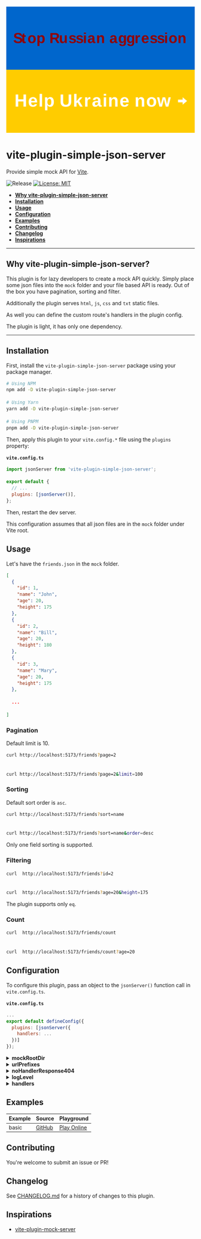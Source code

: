 [![Help Ukraine now!](https://raw.githubusercontent.com/alextim/help-ukraine-win-flag/master/stop-russian-agressian-help-ukraine-now-link.svg 'Help Ukraine now!')](https://bank.gov.ua/en/about/support-the-armed-forces)

# vite-plugin-simple-json-server

Provide simple mock API for [Vite](https://vitejs.dev/).

![Release](https://github.com/alextim/vite-plugin-simple-json-server/actions/workflows/release.yaml/badge.svg) [![License: MIT](https://img.shields.io/badge/License-MIT-green.svg)](https://opensource.org/licenses/MIT)

- <strong>[Why vite-plugin-simple-json-server](#why-vite-plugin-simple-json-server)</strong>
- <strong>[Installation](#installation)</strong>
- <strong>[Usage](#usage)</strong>
- <strong>[Configuration](#configuration)</strong>
- <strong>[Examples](#examples)</strong>
- <strong>[Contributing](#contributing)</strong>
- <strong>[Changelog](#changelog)</strong>
- <strong>[Inspirations](#inspirations)</strong>

---

## Why vite-plugin-simple-json-server?

This plugin is for lazy developers to create a mock API quickly. Simply place some json files into the `mock` folder and your file based API is ready. Out of the box you have pagination, sorting and filter.  

Additionally the plugin serves `html`, `js`, `css` and `txt` static files.  

As well you can define the custom route's handlers in the plugin config.

The plugin is light, it has only one dependency.

---

## Installation

First, install the `vite-plugin-simple-json-server` package using your package manager.

```sh
# Using NPM
npm add -D vite-plugin-simple-json-server

# Using Yarn
yarn add -D vite-plugin-simple-json-server

# Using PNPM
pnpm add -D vite-plugin-simple-json-server
```

Then, apply this plugin to your `vite.config.*` file using the `plugins` property:

**`vite.config.ts`**

```js
import jsonServer from 'vite-plugin-simple-json-server';

export default {
  // ...
  plugins: [jsonServer()],
};
```

Then, restart the dev server.

This configuration assumes that all json files are in the `mock` folder under Vite root.

## Usage

Let's have the `friends.json` in the `mock` folder.

```json
[
  {
    "id": 1,
    "name": "John",
    "age": 20,
    "height": 175
  },
  {
    "id": 2,
    "name": "Bill",
    "age": 20,
    "height": 180
  },
  {
    "id": 3,
    "name": "Mary",
    "age": 20,
    "height": 175
  },

  ...

]
```

### Pagination

Default limit is 10.

```sh
curl http://localhost:5173/friends?page=2


curl http://localhost:5173/friends?page=2&limit=100
```

### Sorting

Default sort order is `asc`.

```sh
curl http://localhost:5173/friends?sort=name


curl http://localhost:5173/friends?sort=name&order=desc
```

Only one field sorting is supported.

### Filtering

```sh
curl  http://localhost:5173/friends?id=2


curl  http://localhost:5173/friends?age=20&height=175
```

The plugin supports only `eq`.

### Count

```sh
curl  http://localhost:5173/friends/count


curl  http://localhost:5173/friends/count?age=20
```
## Configuration

To configure this plugin, pass an object to the `jsonServer()` function call in `vite.config.ts`.

**`vite.config.ts`**

```js
...
export default defineConfig({
  plugins: [jsonServer({
    handlers: ...
  })]
});
```

<details>
  <summary><strong>mockRootDir</strong></summary>

|   Type     | Required | Default value |
| :--------: | :------: | :-----------: |
|  `String`  |    No    |    `mock`     |

It's a subfolder under the Vite root. Place all your static files here.  

If the file name is `index.*` then its route will be the parent directory path.  

Html files are served first. 

|   Type | Supported methods |
| :----: | :------------: |
| `json` | `GET`, `POST`  |
| `html` | `GET`          |
| `js`   | `GET`          |
| `css`  | `GET`          |
| `txt`  | `GET`          |

The server will respond with the 403 error for unsupported methods.

**`vite.config.ts`**

```js
import jsonServer from 'vite-plugin-simple-json-server';

export default {

  plugins: [
    jsonServer({
      mockRootDir: 'json-api',
    }),
  ],
};
```

</details>
  
<details>
  <summary><strong>urlPrefixes</strong></summary>

|   Type     | Required |  Default value  |
| :--------: | :------: | :-------------: |
| `String[]` |    No    | `[ '\api\' ]`   |

The plugin will look for the requests which begin with these prefixes.

**`vite.config.ts`**

```js
import jsonServer from 'vite-plugin-simple-json-server';

export default {
  plugins: [
    jsonServer({
      urlPrefixes: [ 
        '/fist-api/', 
        '/second-api/',
      ],
    }),
  ],
};
```

</details>

<details>
  <summary><strong>noHandlerResponse404</strong></summary>

|  Type     | Required | Default value |
| :-------: | :------: | :-----------: |
| `Boolean` |    No    |  `true`       |

If it's `false` the server will not send 404 error.

**`vite.config.ts`**

```js
import jsonServer from 'vite-plugin-simple-json-server';

export default {
  plugins: [
    jsonServer({
      noHandlerResponse404: false,
    }),
  ],
};
```

</details>

<details>
  <summary><strong>logLevel</strong></summary>

|    Type    | Required |           Default value           |
| :--------: | :------: | :-------------------------------: |
| `LogLevel` |    No    | `info`                            |

Available values: `'info' | 'warn' | 'error' | 'silent'`;

**`vite.config.ts`**

```js
import jsonServer from 'vite-plugin-simple-json-server';

export default {
  plugins: [
    jsonServer({
      logLevel: 'error',
    }),
  ],
};
```

</details>

<details>
  <summary><strong>handlers</strong></summary>

|    Type         | Required |           Default value           |
| :-------------: | :------: | :-------------------------------: |
| `MockHandler[]` |    No    | `undefined`                       |

Array of hanlers

The `MockHandler` type consists of `pattern`, `method` and `handle` fields.

**`pattern`**

`String`, required, Apache Ant-style path pattern.

The mapping matches URLs using the following rules:  

- `?` matches one character;
- `*` matches zero or more characters;
- `**` matches zero or more directories in a path;
- `{spring:[a-z]+}` matches the regexp `[a-z]+` as a path variable named `spring`.
  
**`method`** 

`String`, optional, any HTTP method: `GET` | `POST` etc;

**`handle`**

`MockFunction`: `(req: Connect.IncomingMessage, res: ServerResponse, urlVars?: Record<string, string>): void;`

- `req`: Connect.IncomingMessage from [Vite](https://github.com/vitejs/vite/blob/main/packages/vite/types/connect.d.ts);
- `res`: ServerResponse from [Node http](https://nodejs.org/api/http.html);
- `urlVars`: key-value pairs from url.

**`vite.config.ts`**

```js
import jsonServer from 'vite-plugin-simple-json-server';

export default {
  plugins: [
    jsonServer({
      handlers: [
        {
          pattern: '/api/hello/1',
          handle: (req, res) => {
            res.end(`Hello world! ${req.url}`);
          },
        },
        {
          pattern: '/api/hello/*',
          handle: (req, res) => {
            res.end(`Hello world! ${req.url}`);
          },
        },
        {
          pattern: '/api/users/{userId}',
          method: 'POST',
          handle: (req, res, urlVars) => {
            const data = [
              {
                url: req.url,
                urlVars
              },
            ];
            res.setHeader('Content-Type', 'application/json');
            res.end(JSON.stringify(data));
          },
        },
      ],
    }),
  ],
};
```


:exclamation: Handlers are served first. They intercept namesake file routes.

</details>

## Examples

| Example  | Source                                                                                | Playground                                                                                                 |
| -------- | ------------------------------------------------------------------------------------- | ---------------------------------------------------------------------------------------------------------- |
| basic    | [GitHub](https://github.com/alextim/vite-plugin-simple-json-server/tree/main/examples/basic)    | [Play Online](https://stackblitz.com/fork/github/alextim/vite-plugin-simple-json-server/tree/main/examples/basic)    |

## Contributing

You're welcome to submit an issue or PR!

## Changelog

See [CHANGELOG.md](CHANGELOG.md) for a history of changes to this plugin.

## Inspirations

- [vite-plugin-mock-server](https://github.com/enjoycoding/vite-plugin-mock-server)
